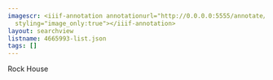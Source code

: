 ```yaml
---
imagescr: <iiif-annotation annotationurl="http://0.0.0.0:5555/annotate/annotations/4665993-3.json"
  styling="image_only:true"></iiif-annotation>
layout: searchview
listname: 4665993-list.json
tags: []
---
```

Rock House